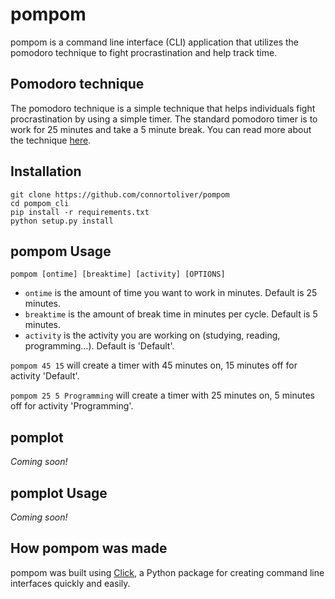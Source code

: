 # pompom

pompom is a command line interface (CLI) application that utilizes the pomodoro technique to fight procrastination and help track time.

## Pomodoro technique

The pomodoro technique is a simple technique that helps individuals fight procrastination by using a simple timer.
The standard pomodoro timer is to work for 25 minutes and take a 5 minute break. You can read more about the technique [here](https://en.wikipedia.org/wiki/Pomodoro_Technique "Pomodoro Technique").

## Installation

<!--`pip install pompom`

or-->

```git
git clone https://github.com/connortoliver/pompom
cd pompom_cli
pip install -r requirements.txt
python setup.py install
```

## pompom Usage

`pompom [ontime] [breaktime] [activity] [OPTIONS]`

- `ontime` is the amount of time you want to work in minutes. Default is 25 minutes.
- `breaktime` is the amount of break time in minutes per cycle. Default is 5 minutes.
- `activity` is the activity you are working on (studying, reading, programming...). Default is 'Default'.

`pompom 45 15` will create a timer with 45 minutes on, 15 minutes off for activity 'Default'.

`pompom 25 5 Programming` will create a timer with 25 minutes on, 5 minutes off for activity 'Programming'.

## pomplot

*Coming soon!*

## pomplot Usage

*Coming soon!*

## How pompom was made

pompom was built using [Click](https://pypi.org/project/click/ "Click on PyPI"), a Python package for creating command line interfaces quickly and easily.